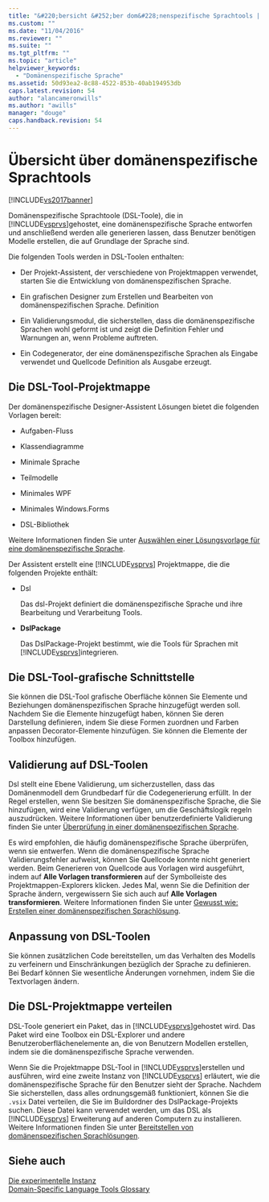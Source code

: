 ```yaml
---
title: "&#220;bersicht &#252;ber dom&#228;nenspezifische Sprachtools | Microsoft Docs"
ms.custom: ""
ms.date: "11/04/2016"
ms.reviewer: ""
ms.suite: ""
ms.tgt_pltfrm: ""
ms.topic: "article"
helpviewer_keywords: 
  - "Domänenspezifische Sprache"
ms.assetid: 50d93ea2-8c88-4522-853b-40ab194953db
caps.latest.revision: 54
author: "alancameronwills"
ms.author: "awills"
manager: "douge"
caps.handback.revision: 54
---
```

# &#220;bersicht &#252;ber dom&#228;nenspezifische Sprachtools
[!INCLUDE[vs2017banner](../code-quality/includes/vs2017banner.md)]

Domänenspezifische Sprachtoole \(DSL\-Toole\), die in [!INCLUDE[vsprvs](../code-quality/includes/vsprvs_md.md)]gehostet, eine domänenspezifische Sprache entworfen und anschließend werden alle generieren lassen, dass Benutzer benötigen Modelle erstellen, die auf Grundlage der Sprache sind.  
  
 Die folgenden Tools werden in DSL\-Toolen enthalten:  
  
-   Der Projekt\-Assistent, der verschiedene von Projektmappen verwendet, starten Sie die Entwicklung von domänenspezifischen Sprache.  
  
-   Ein grafischen Designer zum Erstellen und Bearbeiten von domänenspezifischen Sprache. Definition  
  
-   Ein Validierungsmodul, die sicherstellen, dass die domänenspezifische Sprachen wohl geformt ist und zeigt die Definition Fehler und Warnungen an, wenn Probleme auftreten.  
  
-   Ein Codegenerator, der eine domänenspezifische Sprachen als Eingabe verwendet und Quellcode Definition als Ausgabe erzeugt.  
  
## Die DSL\-Tool\-Projektmappe  
 Der domänenspezifische Designer\-Assistent Lösungen bietet die folgenden Vorlagen bereit:  
  
-   Aufgaben\-Fluss  
  
-   Klassendiagramme  
  
-   Minimale Sprache  
  
-   Teilmodelle  
  
-   Minimales WPF  
  
-   Minimales Windows.Forms  
  
-   DSL\-Bibliothek  
  
 Weitere Informationen finden Sie unter [Auswählen einer Lösungsvorlage für eine domänenspezifische Sprache](../modeling/choosing-a-domain-specific-language-solution-template.md).  
  
 Der Assistent erstellt eine [!INCLUDE[vsprvs](../code-quality/includes/vsprvs_md.md)] Projektmappe, die die folgenden Projekte enthält:  
  
-   Dsl  
  
     Das dsl\-Projekt definiert die domänenspezifische Sprache und ihre Bearbeitung und Verarbeitung Tools.  
  
-   **DslPackage**  
  
     Das DslPackage\-Projekt bestimmt, wie die Tools für Sprachen mit [!INCLUDE[vsprvs](../code-quality/includes/vsprvs_md.md)]integrieren.  
  
## Die DSL\-Tool\-grafische Schnittstelle  
 Sie können die DSL\-Tool grafische Oberfläche können Sie Elemente und Beziehungen domänenspezifischen Sprache hinzugefügt werden soll.  Nachdem Sie die Elemente hinzugefügt haben, können Sie deren Darstellung definieren, indem Sie diese Formen zuordnen und Farben anpassen Decorator\-Elemente hinzufügen.  Sie können die Elemente der Toolbox hinzufügen.  
  
## Validierung auf DSL\-Toolen  
 Dsl stellt eine Ebene Validierung, um sicherzustellen, dass das Domänenmodell dem Grundbedarf für die Codegenerierung erfüllt.  In der Regel erstellen, wenn Sie besitzen Sie domänenspezifische Sprache, die Sie hinzufügen, wird eine Validierung verfügen, um die Geschäftslogik regeln auszudrücken.  Weitere Informationen über benutzerdefinierte Validierung finden Sie unter [Überprüfung in einer domänenspezifischen Sprache](../modeling/validation-in-a-domain-specific-language.md).  
  
 Es wird empfohlen, die häufig domänenspezifische Sprache überprüfen, wenn sie entwerfen.  Wenn die domänenspezifische Sprache Validierungsfehler aufweist, können Sie Quellcode konnte nicht generiert werden.  Beim Generieren von Quellcode aus Vorlagen wird ausgeführt, indem auf **Alle Vorlagen transformieren** auf der Symbolleiste des Projektmappen\-Explorers klicken.  Jedes Mal, wenn Sie die Definition der Sprache ändern, vergewissern Sie sich auch auf **Alle Vorlagen transformieren**.  Weitere Informationen finden Sie unter [Gewusst wie: Erstellen einer domänenspezifischen Sprachlösung](../modeling/how-to-create-a-domain-specific-language-solution.md).  
  
## Anpassung von DSL\-Toolen  
 Sie können zusätzlichen Code bereitstellen, um das Verhalten des Modells zu verfeinern und Einschränkungen bezüglich der Sprache zu definieren.  Bei Bedarf können Sie wesentliche Änderungen vornehmen, indem Sie die Textvorlagen ändern.  
  
## Die DSL\-Projektmappe verteilen  
 DSL\-Toole generiert ein Paket, das in [!INCLUDE[vsprvs](../code-quality/includes/vsprvs_md.md)]gehostet wird.  Das Paket wird eine Toolbox ein DSL\-Explorer und andere Benutzeroberflächenelemente an, die von Benutzern Modellen erstellen, indem sie die domänenspezifische Sprache verwenden.  
  
 Wenn Sie die Projektmappe DSL\-Tool in [!INCLUDE[vsprvs](../code-quality/includes/vsprvs_md.md)]erstellen und ausführen, wird eine zweite Instanz von [!INCLUDE[vsprvs](../code-quality/includes/vsprvs_md.md)] erläutert, wie die domänenspezifische Sprache für den Benutzer sieht der Sprache. Nachdem Sie sicherstellen, dass alles ordnungsgemäß funktioniert, können Sie die `.vsix` Datei verteilen, die Sie im Buildordner des DslPackage\-Projekts suchen.  Diese Datei kann verwendet werden, um das DSL als [!INCLUDE[vsprvs](../code-quality/includes/vsprvs_md.md)] Erweiterung auf anderen Computern zu installieren.  Weitere Informationen finden Sie unter [Bereitstellen von domänenspezifischen Sprachlösungen](../modeling/deploying-domain-specific-language-solutions.md).  
  
## Siehe auch  
 [Die experimentelle Instanz](../extensibility/the-experimental-instance.md)   
 [Domain\-Specific Language Tools Glossary](http://msdn.microsoft.com/de-de/ca5e84cb-a315-465c-be24-76aa3df276aa)